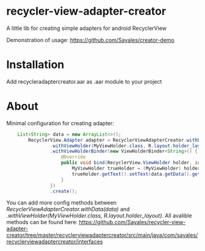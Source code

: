 # recycler-view-adapter-creator
A little lib for creating simple adapters for android RecyclerView

Demonstration of usage: https://github.com/Sayales/creator-demo

# Installation
Add recycleradaptercreator.aar as .aar module to your project

# About

Minimal configuration for creating adapter: 
```java
    List<String> data = new ArrayList<>();
        RecyclerView.Adapter adapter = RecyclerViewAdapterCreator.withData(data)
                .withViewHolder(MyViewHolder.class, R.layout.holder_layout)
                .withViewHolderBinder(new ViewHolderBinder<String>() {
                    @Override
                    public void bind(RecyclerView.ViewHolder holder, int position, Configured<String> data) {
                        MyViewHolder trueHolder = (MyViewHolder) holder;
                        trueHolder.getText().setText(data.getData().get(i));
                    }
                })
                .create();
```
You can add more config methods between *RecyclerViewAdapterCreator.withData(data)* and *.withViewHolder(MyViewHolder.class, R.layout.holder_layout)*. All avalible methods can be found here: https://github.com/Sayales/recycler-view-adapter-creator/tree/master/recyclerviewadaptercreator/src/main/java/com/sayales/recyclerviewadaptercreator/interfaces
